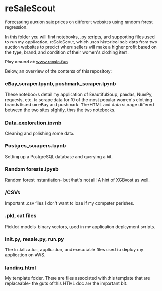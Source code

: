 # reSaleScout
Forecasting auction sale prices on different websites using random forest regression.

In this folder you will find notebooks, .py scripts, and supporting files used to run my application, reSaleScout, which uses historical sale data from two auction websites to predict where sellers will make a higher profit based on the type, brand, and condition of their women's clothing item.

Play around at: www.resale.fun

Below, an overview of the contents of this repository:

### eBay_scraper.ipynb, poshmark_scraper.ipynb
These notebooks detail my application of BeautifulSoup, pandas, NumPy, requests, etc. to scrape data for 10 of the most popular women's clothing brands listed on eBay and poshmark. The HTML and data storage differed between the two sites slightly, thus the two notebooks.

### Data_exploration.ipynb
Cleaning and polishing some data.

### Postgres_scrapers.ipynb
Setting up a PostgreSQL database and querying a bit.

### Random forests.ipynb
Random forest instantiation- but that's not all! A hint of XGBoost as well.

### /CSVs
Important .csv files I don't want to lose if my computer perishes.

### .pkl, cat files
Pickled models, binary vectors, used in my application deployment scripts.

### __init__.py, resale.py, run.py
The initialization, application, and executable files used to deploy my application on AWS.

### landing.html
My template folder. There are files associated with this template that are replaceable- the guts of this HTML doc are the important bit.

